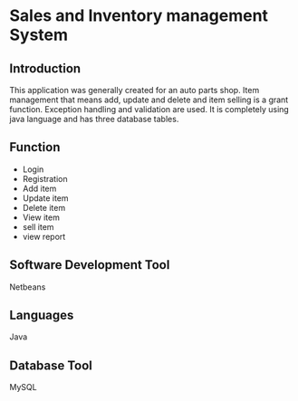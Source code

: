 <h1>Sales and Inventory management System</h1>
<h2>Introduction</h2>
<p>This application was generally created for an auto parts shop. 
  Item management that means add, update and delete and item selling is a grant function.
  Exception handling and validation are used. 
  It is completely using java language and has three database tables.</p>
  <h2>Function</h2>
  <ul>
    <li>Login</li>
    <li>Registration</li>
    <li>Add item</li>
    <li>Update item</li>
    <li>Delete item</li>
    <li>View item</li>
    <li>sell item</li>
    <li>view report</li>
  </ul>
  <h2>Software Development Tool</h2>
  <p>Netbeans</p>
  <h2>Languages</h2>
  <p>Java</p>
  <h2>Database Tool</h2>
  <p>MySQL</p>
